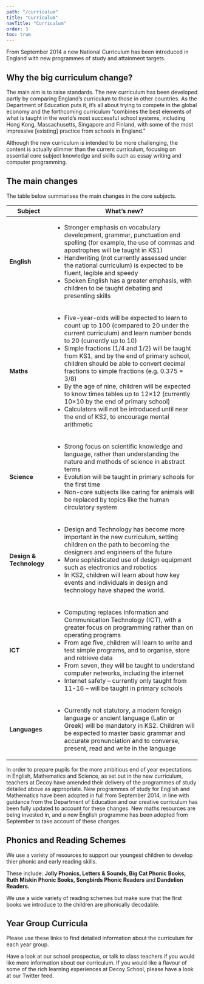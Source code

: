 ```yaml
---
path: "/curriculum"
title: "Curriculum"
navTitle: "Curriculum"
order: 3
toc: true
---
```


From September 2014 a new National Curriculum has been introduced in England with new programmes of study and attainment targets.

## Why the big curriculum change?

The main aim is to raise standards. The new curriculum has been developed partly by comparing England’s curriculum to those in other countries. As the Department of Education puts it, it’s all about trying to compete in the global economy and the forthcoming curriculum “combines the best elements of what is taught in the world’s most successful school systems, including Hong Kong, Massachusetts, Singapore and Finland, with some of the most impressive [existing] practice from schools in England.”

Although the new curriculum is intended to be more challenging, the content is actually slimmer than the current curriculum, focusing on essential core subject knowledge and skills such as essay writing and computer programming.

## The main changes

The table below summarises the main changes in the core subjects.

| **Subject** |	**What’s new?** |
|-------------|-----------------|
| **English** | <ul><li>Stronger emphasis on vocabulary development, grammar, punctuation and spelling (for example, the use of commas and apostrophes will be taught in KS1)</li><li>Handwriting (not currently assessed under the national curriculum) is expected to be fluent, legible and speedy</li><li>Spoken English has a greater emphasis, with children to be taught debating and presenting skills</li></ul>|
| **Maths**	|<ul><li>Five-year-olds will be expected to learn to count up to 100 (compared to 20 under the current curriculum) and learn number bonds to 20 (currently up to 10)</li><li>Simple fractions (1/4 and 1/2) will be taught from KS1, and by the end of primary school, children should be able to convert decimal fractions to simple fractions (e.g. 0.375 = 3/8)</li><li>By the age of nine, children will be expected to know times tables up to 12×12 (currently 10×10 by the end of primary school)</li><li>Calculators will not be introduced until near the end of KS2, to encourage mental arithmetic</li></ul>|
| **Science** |<ul><li>Strong focus on scientific knowledge and language, rather than understanding the nature and methods of science in abstract terms</li><li>Evolution will be taught in primary schools for the first time</li><li>Non-core subjects like caring for animals will be replaced by topics like the human circulatory system</li></ul>|
| **Design & Technology** |<ul><li>Design and Technology has become more important in the new curriculum, setting children on the path to becoming the designers and engineers of the future</li><li>More sophisticated use of design equipment such as electronics and robotics</li><li>In KS2, children will learn about how key events and individuals in design and technology have shaped the world.</li></ul>|
| **ICT** |<ul><li>Computing replaces Information and Communication Technology (ICT), with a greater focus on programming rather than on operating programs</li><li>From age five, children will learn to write and test simple programs, and to organise, store and retrieve data</li><li>From seven, they will be taught to understand computer networks, including the internet</li><li>Internet safety – currently only taught from 11-16 – will be taught in primary schools</li></ul>|
| **Languages**	|<ul><li>Currently not statutory, a modern foreign language or ancient language (Latin or Greek) will be mandatory in KS2. Children will be expected to master basic grammar and accurate pronunciation and to converse, present, read and write in the language</li></ul>|

In order to prepare pupils for the more ambitious end of year expectations in English, Mathematics and Science, as set out in the new curriculum, teachers at Decoy have amended their delivery of the programmes of study detailed above as appropriate. New programmes of study for English and Mathematics have been adopted in full from September 2014, in line with guidance from the Department of Education and our creative curriculum has been fully updated to account for these changes. New maths resources are being invested in, and a new English programme has been adopted from September to take account of these changes.

## Phonics and Reading Schemes

We use a variety of resources to support our youngest children to develop thier phonic and early reading skills.

These include:
**Jolly Phonics, Letters & Sounds, Big Cat Phonic Books, Ruth Miskin Phonic Books, Songbirds Phonic Readers** and **Dandelion Readers.**

We use a wide variety of reading schemes but make sure that the first books we introduce to the children are phonically decodable.


## Year Group Curricula

Please use these links to find detailed information about the curriculum for each year group.

Have a look at our school prospectus, or talk to class teachers if you would like more information about our curriculum.
If you would like a flavour of some of the rich learning experiences at Decoy School, please have a look at our Twitter feed.

<info-btn
    href="https://drive.google.com/open?id=0B76W__U5CTntazB2SDNKYnlldHM"
    text="Nursery Curriculum">
</info-btn>
<info-btn
    href="https://drive.google.com/open?id=0B76W__U5CTntd25PZjBiTGpCcTA"
    text="Reception Curriculum">
</info-btn>
<info-btn
    href="https://drive.google.com/file/d/0B76W__U5CTntVmMxUHNIcUlBSG8/view?usp=sharing"
    text="Year 1 Curriculum">
</info-btn>
<info-btn
    href="https://drive.google.com/file/d/0B76W__U5CTntZ1ZpRktrNFpubVE/view?usp=sharing"
    text="Year 2 Curriculum">
</info-btn>
<info-btn
    href="https://drive.google.com/file/d/0B76W__U5CTntYUJGSmhXcUtic28/view?usp=sharing"
    text="Year 3 Curriculum">
</info-btn>
<info-btn
    href="https://drive.google.com/file/d/0B76W__U5CTntWHI2cERnOV9VUkE/view?usp=sharing"
    text="Year 4 Curriculum">
</info-btn>
<info-btn
    href="https://drive.google.com/file/d/0B76W__U5CTntRkMtX3RyZDRjSlk/view?usp=sharing"
    text="Year 5 Curriculum">
</info-btn>
<info-btn
    href="https://drive.google.com/file/d/0B76W__U5CTntcnBSVzd6ZV9VWE0/view?usp=sharing"
    text="Year 6 Curriculum">
</info-btn>